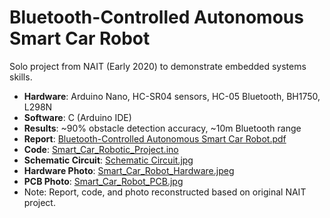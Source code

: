 # Bluetooth-Controlled Autonomous Smart Car Robot
Solo project from NAIT (Early 2020) to demonstrate embedded systems skills.
- **Hardware**: Arduino Nano, HC-SR04 sensors, HC-05 Bluetooth, BH1750, L298N
- **Software**: C (Arduino IDE)
- **Results**: ~90% obstacle detection accuracy, ~10m Bluetooth range
- **Report**: [Bluetooth-Controlled Autonomous Smart Car Robot.pdf](Doc/Bluetooth-Controlled_Autonomous_Smart_Car_Robot.pdf)
- **Code**: [Smart_Car_Robotic_Project.ino](Code/Smart_Car_Robotic_Project.ino)
- **Schematic Circuit**: [Schematic Circuit.jpg](Images/Schematic_Circuit.jpg)
- **Hardware Photo**: [Smart_Car_Robot_Hardware.jpeg](Images/Smart_Car_Robot_Hardware.jpeg)
- **PCB Photo**: [Smart_Car_Robot_PCB.jpg](Images/Smart_Car_Robot_PCB.jpeg)
- Note: Report, code, and photo reconstructed based on original NAIT project.
